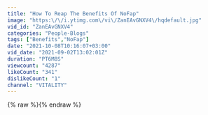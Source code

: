 ```yaml
---
title: "How To Reap The Benefits Of NoFap"
image: "https:\/\/i.ytimg.com\/vi\/ZanEAvGNXV4\/hqdefault.jpg"
vid_id: "ZanEAvGNXV4"
categories: "People-Blogs"
tags: ["Benefits","NoFap"]
date: "2021-10-08T10:16:07+03:00"
vid_date: "2021-09-02T13:02:01Z"
duration: "PT6M8S"
viewcount: "4287"
likeCount: "341"
dislikeCount: "1"
channel: "VITALITY"
---
```

{% raw %}{% endraw %}

